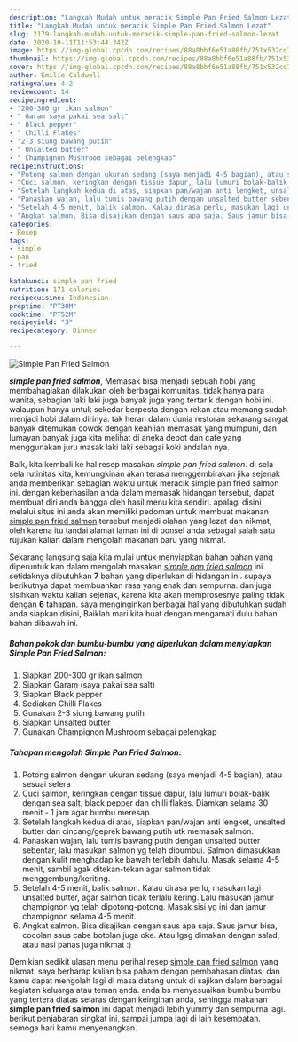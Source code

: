 ```yaml
---
description: "Langkah Mudah untuk meracik Simple Pan Fried Salmon Lezat"
title: "Langkah Mudah untuk meracik Simple Pan Fried Salmon Lezat"
slug: 2179-langkah-mudah-untuk-meracik-simple-pan-fried-salmon-lezat
date: 2020-10-11T11:53:44.342Z
image: https://img-global.cpcdn.com/recipes/88a8bbf6e51a88fb/751x532cq70/simple-pan-fried-salmon-foto-resep-utama.jpg
thumbnail: https://img-global.cpcdn.com/recipes/88a8bbf6e51a88fb/751x532cq70/simple-pan-fried-salmon-foto-resep-utama.jpg
cover: https://img-global.cpcdn.com/recipes/88a8bbf6e51a88fb/751x532cq70/simple-pan-fried-salmon-foto-resep-utama.jpg
author: Emilie Caldwell
ratingvalue: 4.2
reviewcount: 14
recipeingredient:
- "200-300 gr ikan salmon"
- " Garam saya pakai sea salt"
- " Black pepper"
- " Chilli Flakes"
- "2-3 siung bawang putih"
- " Unsalted butter"
- " Champignon Mushroom sebagai pelengkap"
recipeinstructions:
- "Potong salmon dengan ukuran sedang (saya menjadi 4-5 bagian), atau sesuai selera"
- "Cuci salmon, keringkan dengan tissue dapur, lalu lumuri bolak-balik dengan sea salt, black pepper dan chilli flakes. Diamkan selama 30 menit - 1 jam agar bumbu meresap."
- "Setelah langkah kedua di atas, siapkan pan/wajan anti lengket, unsalted butter dan cincang/geprek bawang putih utk memasak salmon."
- "Panaskan wajan, lalu tumis bawang putih dengan unsalted butter sebentar, lalu masukan salmon yg telah dibumbui. Salmon dimasukkan dengan kulit menghadap ke bawah terlebih dahulu. Masak selama 4-5 menit, sambil agak ditekan-tekan agar salmon tidak menggembung/keriting."
- "Setelah 4-5 menit, balik salmon. Kalau dirasa perlu, masukan lagi unsalted butter, agar salmon tidak terlalu kering. Lalu masukan jamur champignon yg telah dipotong-potong. Masak sisi yg ini dan jamur champignon selama 4-5 menit."
- "Angkat salmon. Bisa disajikan dengan saus apa saja. Saus jamur bisa, cocolan saus cabe botolan juga oke. Atau lgsg dimakan dengan salad, atau nasi panas juga nikmat :)"
categories:
- Resep
tags:
- simple
- pan
- fried

katakunci: simple pan fried 
nutrition: 171 calories
recipecuisine: Indonesian
preptime: "PT30M"
cooktime: "PT52M"
recipeyield: "3"
recipecategory: Dinner

---
```



![Simple Pan Fried Salmon](https://img-global.cpcdn.com/recipes/88a8bbf6e51a88fb/751x532cq70/simple-pan-fried-salmon-foto-resep-utama.jpg)

<b><i>simple pan fried salmon</i></b>, Memasak bisa menjadi sebuah hobi yang membahagiakan dilakukan oleh berbagai komunitas. tidak hanya para wanita, sebagian laki laki juga banyak juga yang tertarik dengan hobi ini. walaupun hanya untuk sekedar berpesta dengan rekan atau memang sudah menjadi hobi dalam dirinya. tak heran dalam dunia restoran sekarang sangat banyak ditemukan cowok dengan keahlian memasak yang mumpuni, dan lumayan banyak juga kita melihat di aneka depot dan cafe yang menggunakan juru masak laki laki sebagai koki andalan nya.



Baik, kita kembali ke hal resep masakan <i>simple pan fried salmon</i>. di sela sela rutinitas kita, kemungkinan akan terasa menggembirakan jika sejenak anda memberikan sebagian waktu untuk meracik simple pan fried salmon ini. dengan keberhasilan anda dalam memasak hidangan tersebut, dapat membuat diri anda bangga oleh hasil menu kita sendiri. apalagi disini melalui situs ini anda akan memiliki pedoman untuk membuat makanan <u>simple pan fried salmon</u> tersebut menjadi olahan yang lezat dan nikmat, oleh karena itu tandai alamat laman ini di ponsel anda sebagai salah satu rujukan kalian dalam mengolah makanan baru yang nikmat.


Sekarang langsung saja kita mulai untuk menyiapkan bahan bahan yang diperuntuk kan dalam mengolah masakan <u><i>simple pan fried salmon</i></u> ini. setidaknya dibutuhkan <b>7</b> bahan yang diperlukan di hidangan ini. supaya berikutnya dapat membuahkan rasa yang enak dan sempurna. dan juga sisihkan waktu kalian sejenak, karena kita akan memprosesnya paling tidak dengan <b>6</b> tahapan. saya menginginkan berbagai hal yang dibutuhkan sudah anda siapkan disini, Baiklah mari kita buat dengan mengamati dulu bahan bahan dibawah ini.

<!--inarticleads1-->

##### Bahan pokok dan bumbu-bumbu yang diperlukan dalam menyiapkan Simple Pan Fried Salmon:

1. Siapkan 200-300 gr ikan salmon
1. Siapkan  Garam (saya pakai sea salt)
1. Siapkan  Black pepper
1. Sediakan  Chilli Flakes
1. Gunakan 2-3 siung bawang putih
1. Siapkan  Unsalted butter
1. Gunakan  Champignon Mushroom sebagai pelengkap




<!--inarticleads2-->

##### Tahapan mengolah Simple Pan Fried Salmon:

1. Potong salmon dengan ukuran sedang (saya menjadi 4-5 bagian), atau sesuai selera
1. Cuci salmon, keringkan dengan tissue dapur, lalu lumuri bolak-balik dengan sea salt, black pepper dan chilli flakes. Diamkan selama 30 menit - 1 jam agar bumbu meresap.
1. Setelah langkah kedua di atas, siapkan pan/wajan anti lengket, unsalted butter dan cincang/geprek bawang putih utk memasak salmon.
1. Panaskan wajan, lalu tumis bawang putih dengan unsalted butter sebentar, lalu masukan salmon yg telah dibumbui. Salmon dimasukkan dengan kulit menghadap ke bawah terlebih dahulu. Masak selama 4-5 menit, sambil agak ditekan-tekan agar salmon tidak menggembung/keriting.
1. Setelah 4-5 menit, balik salmon. Kalau dirasa perlu, masukan lagi unsalted butter, agar salmon tidak terlalu kering. Lalu masukan jamur champignon yg telah dipotong-potong. Masak sisi yg ini dan jamur champignon selama 4-5 menit.
1. Angkat salmon. Bisa disajikan dengan saus apa saja. Saus jamur bisa, cocolan saus cabe botolan juga oke. Atau lgsg dimakan dengan salad, atau nasi panas juga nikmat :)




Demikian sedikit ulasan menu perihal resep <u>simple pan fried salmon</u> yang nikmat. saya berharap kalian bisa paham dengan pembahasan diatas, dan kamu dapat mengolah lagi di masa datang untuk di sajikan dalam berbagai kegiatan keluarga atau teman anda. anda bs menyesuaikan bumbu bumbu yang tertera diatas selaras dengan keinginan anda, sehingga makanan <b>simple pan fried salmon</b> ini dapat menjadi lebih yummy dan sempurna lagi. berikut penjabaran singkat ini, sampai jumpa lagi di lain kesempatan. semoga hari kamu menyenangkan.
